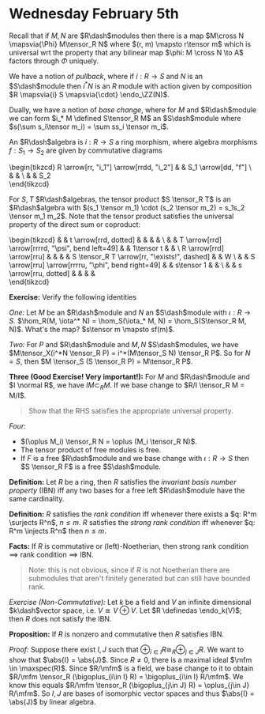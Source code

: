 # Wednesday February 5th

Recall that if $M, N$ are $R\dash$modules then there is a map $M\cross N \mapsvia{\Phi} M\tensor_R N$ where $(r, m) \mapsto r\tensor m$ which is universal wrt the property that any bilinear map $\phi: M \cross N \to A$ factors through $\Phi$ uniquely.

We have a notion of *pullback*, where if $i:R \to S$ and $N$ is an $S\dash$module then $i^*N$ is an $R$ module with action given by composition $R \mapsvia{i} S \mapsvia{\cdot} \endo_\ZZ(N)$.

Dually, we have a notion of *base change*, where for $M$ and $R\dash$module we can form $i_* M \defined S\tensor_R M$ an $S\dash$module where $s(\sum s_i\tensor m_i) = \sum ss_i \tensor m_i$.

An $R\dash$algebra is $i:R\to S$ a ring morphism, where algebra morphisms $f: S_1 \to S_2$ are given by commutative diagrams

\begin{tikzcd}
R \arrow[rr, "i_1"] \arrow[rrdd, "i_2"] &  & S_1 \arrow[dd, "f"] \\
                                        &  &                     \\
                                        &  & S_2                
\end{tikzcd}

For $S, T$ $R\dash$algebras, the tensor product $S \tensor_R T$ is an $R\dash$algebra with $(s_1 \tensor m_1) \cdot (s_2 \tensor m_2) = s_1s_2 \tensor m_1 m_2$.
Note that the tensor product satisfies the universal property of the direct sum or coproduct:

\begin{tikzcd}
                          &  & t \arrow[rrd, dotted]                              &  &                                              &  &   \\
                          &  & T \arrow[rrd] \arrow[rrrrd, "\psi", bend left=49]  &  & 1\tensor t                                   &  &   \\
R \arrow[rrd] \arrow[rru] &  &                                                    &  & S \tensor_R T \arrow[rr, "\exists!", dashed] &  & W \\
                          &  & S \arrow[rru] \arrow[rrrru, "\phi", bend right=49] &  & s\tensor 1                                   &  &   \\
                          &  & s \arrow[rru, dotted]                              &  &                                              &  &  
\end{tikzcd}


**Exercise:**
Verify the following identities

*One:*
Let $M$ be an $R\dash$module and $N$ an $S\dash$module with $\iota: R\to S$.
$\hom_R(M, \iota^* N) = \hom_S(\iota_* M, N) = \hom_S(S\tensor_R M, N)$.
What's the map? $s\tensor m \mapsto sf(m)$.

*Two:*
For $P$ and $R\dash$module and $M, N$ $S\dash$modules, we have $M\tensor_X(i^*N \tensor_R P) = i^*(M\tensor_S N) \tensor_R P$.
So for $N = S$, then $M \tensor_S (S \tensor_R P) = M\tensor_R P$.

**Three (Good Exercise! Very important!):**
For $M$ and $R\dash$module and $I \normal R$, we have $IM \subset_R M$.
If we base change to $R/I \tensor_R M = M/I$.

> Show that the RHS satisfies the appropriate universal property.

*Four:*

- $(\oplus M_i) \tensor_R N = \oplus (M_i \tensor_R N)$.
- The tensor product of free modules is free.
- If $F$ is a free $R\dash$module and we base change with $\iota: R\to S$ then $S \tensor_R F$ is a free $S\dash$module.


**Definition:**
Let $R$ be a ring, then $R$ satisfies the *invariant basis number property* (IBN) iff any two bases for a free left $R\dash$module have the same cardinality.

**Definition:**
$R$ satisfies the *rank condition* iff whenever there exists a $q: R^m \surjects R^n$, $n\leq m$.
$R$ satisfies the *strong rank condition* iff whenever $q: R^m \injects R^n$ then $n\leq m$.

**Facts:**
If $R$ is commutative or (left)-Noetherian, then strong rank condition $\implies$ rank condition $\implies$ IBN.

> Note: this is not obvious, since if $R$ is not Noetherian there are submodules that aren't finitely generated but can still have bounded rank.

*Exercise (Non-Commutative):*
Let $k$ be a field and $V$ an infinite dimensional $k\dash$vector space, i.e. $V \cong V \oplus V$.
Let $R \definedas \endo_k(V)$; then $R$ does not satisfy the IBN.

**Proposition:**
If $R$ is nonzero and commutative then $R$ satisfies IBN.

*Proof:*
Suppose there exist $I, J$ such that  $\oplus_{i\in I} R \cong_R \oplus_{j\in J} R$.
We want to show that $\abs{I} = \abs{J}$.
Since $R\neq 0$, there is a maximal ideal $\mfm \in \maxspec(R)$.
Since $R/\mfm$ is a field, we base change to it to obtain $R/\mfm \tensor_R (\bigoplus_{i\in I} R) = \bigoplus_{i\in I} R/\mfm$.
We know this equals $R/\mfm \tensor_R (\bigoplus_{j\in J} R) = \oplus_{j\in J} R/\mfm$.
So $I, J$ are bases of isomorphic vector spaces and thus $\abs{I} = \abs{J}$ by linear algebra.


